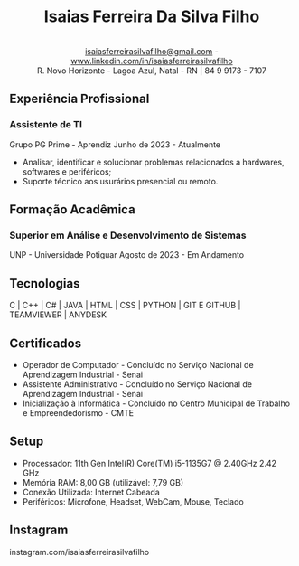 <div align="center">
  <h1><b>Isaias Ferreira Da Silva Filho</b></h1><br>
  <a href="isaiasferreirasilvafilho@gmail.com">isaiasferreirasilvafilho@gmail.com</a> - <a href="www.linkedin.com/in/isaiasferreirasilvafilho">www.linkedin.com/in/isaiasferreirasilvafilho</a><br>
  R. Novo Horizonte - Lagoa Azul, Natal - RN | 84 9 9173 - 7107
</div>

## Experiência Profissional
### Assistente de TI
Grupo PG Prime - Aprendiz
Junho de 2023 - Atualmente
- Analisar, identificar e solucionar problemas relacionados a hardwares, softwares e periféricos;
- Suporte técnico aos usurários presencial ou remoto.

## Formação Acadêmica
### Superior em Análise e Desenvolvimento de Sistemas
UNP - Universidade Potiguar
Agosto de 2023 - Em Andamento

## Tecnologias
C | C++ | C# | JAVA | HTML | CSS | PYTHON | GIT E GITHUB | TEAMVIEWER | ANYDESK

## Certificados
- Operador de Computador - Concluído no Serviço Nacional de Aprendizagem Industrial - Senai
- Assistente Administrativo - Concluído no Serviço Nacional de Aprendizagem Industrial - Senai
- Inicialização à Informática - Concluído no Centro Municipal de Trabalho e Empreendedorismo - CMTE

## Setup
- Processador: 11th Gen Intel(R) Core(TM) i5-1135G7 @ 2.40GHz 2.42 GHz
- Memória RAM: 8,00 GB (utilizável: 7,79 GB)
- Conexão Utilizada: Internet Cabeada
- Periféricos: Microfone, Headset, WebCam, Mouse, Teclado

## Instagram
instagram.com/isaiasferreirasilvafilho
